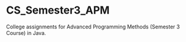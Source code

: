 # CS_Semester3_APM
College assignments for Advanced Programming Methods (Semester 3 Course) in Java.
